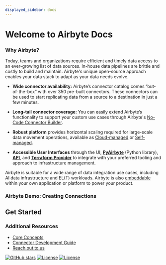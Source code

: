 ```yaml
---
displayed_sidebar: docs
---
```


# Welcome to Airbyte Docs

<Grid columns="1">

<CardWithIcon title="What is Airbyte?" description="Airbyte is an open-source data movement infrastructure for building extract and load (EL) data pipelines. It is designed for versatility, scalability, and ease-of-use." icon="enterprise"/>

</Grid>

### Why Airbyte?
 
Today, teams and organizations require efficient and timely data access to an ever-growing list of data sources. In-house data pipelines are brittle and costly to build and maintain. Airbyte's unique open-source approach enables your data stack to adapt as your data needs evolve.

- **Wide connector availability:** Airbyte’s connector catalog comes “out-of-the-box” with over 350 pre-built connectors. These connectors can be used to start replicating data from a source to a destination in just a few minutes. 
- **Long-tail connector coverage:** You can easily extend Airbyte’s functionality to support your custom use cases through Airbyte's [No-Code Connector Builder](./connector-development/connector-builder-ui/overview).

- **Robust platform** provides horizontal scaling required for large-scale data movement operations, available as [Cloud-managed](https://airbyte.com/product/airbyte-cloud) or [Self-managed](https://airbyte.com/product/airbyte-enterprise).

- **Accessible User Interfaces** through the UI, [**PyAirbyte**](./using-airbyte/pyairbyte/getting-started) (Python library), [**API**](./api-documentation), and [**Terraform Provider**](./terraform-documentation) to integrate with your preferred tooling and approach to infrastructure management.

Airbyte is suitable for a wide range of data integration use cases, including AI data infrastructure and EL(T) workloads. Airbyte is also [embeddable](https://airbyte.com/product/powered-by-airbyte) within your own application or platform to power your product.

### Airbyte Demo: Creating Connections

<Arcade id="8UUaeQOILatZ38Rjh8cs" title="Airbyte Demo: Get Started Creating Connections" paddingBottom="calc(61.416666666666664% + 41px)" />

## Get Started

<Grid columns="3">

<CardWithIcon title="Start Syncing Data" description="Deploy locally or sign up for Airbyte Cloud to sync data in minutes" ctaText="Get Started" ctaLink="./using-airbyte/getting-started/" icon="enterprise" />

<CardWithIcon title="Connector Catalog" description="Browse the extensive Connector Catalog of over 350+ sources and destinations" ctaText="Browse" ctaLink="./integrations/" icon="cloud" ctaVariant="secondary" />

<CardWithIcon title="Contribute to Airbyte" description="Learn how to contribute to Airbyte's code, connectors or documentation
" ctaText="Learn More" ctaLink="./contributing-to-airbyte/" icon="oss" ctaVariant="secondary" />

</Grid>

### Additional Resources

- [Core Concepts](./using-airbyte/core-concepts/)
- [Connector Development Guide](./connector-development/)
- [Reach out to us](./community/getting-support)

[![GitHub stars](https://img.shields.io/github/stars/airbytehq/airbyte?style=social&label=Star&maxAge=2592000)](https://GitHub.com/airbytehq/airbyte/stargazers/) [![License](https://img.shields.io/static/v1?label=license&message=MIT&color=brightgreen)](https://github.com/airbytehq/airbyte/tree/a9b1c6c0420550ad5069aca66c295223e0d05e27/LICENSE/README.md) [![License](https://img.shields.io/static/v1?label=license&message=ELv2&color=brightgreen)](https://github.com/airbytehq/airbyte/tree/a9b1c6c0420550ad5069aca66c295223e0d05e27/LICENSE/README.md)
